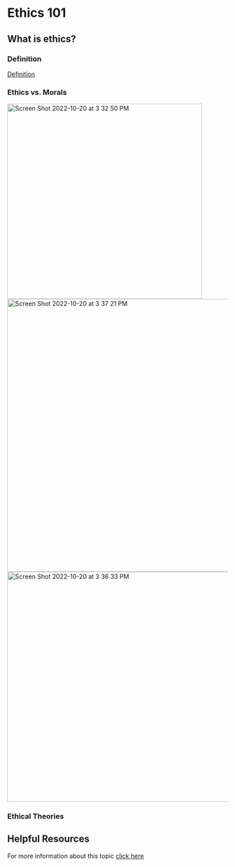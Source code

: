 # Ethics 101



## What is ethics?

### Definition

[Definition](https://www.canada.ca/en/treasury-board-secretariat/services/values-ethics/code/what-is-ethics.html) 
   
### Ethics vs. Morals

<img width="445" alt="Screen Shot 2022-10-20 at 3 32 50 PM" src="https://user-images.githubusercontent.com/85142599/197042434-f143615f-0ecb-4ed6-a65c-df8da8b0b381.png">


<img width="622" alt="Screen Shot 2022-10-20 at 3 37 21 PM" src="https://user-images.githubusercontent.com/85142599/197042743-8b8e0521-94e1-42e4-b63d-2b3313592f14.png">


<img width="524" alt="Screen Shot 2022-10-20 at 3 36 33 PM" src="https://user-images.githubusercontent.com/85142599/197042679-531dc8dd-050d-4911-98bf-da8b6bc2a8ff.png">


### Ethical Theories
  



## Helpful Resources

For more information about this topic [click here](Ethics_101.md)
